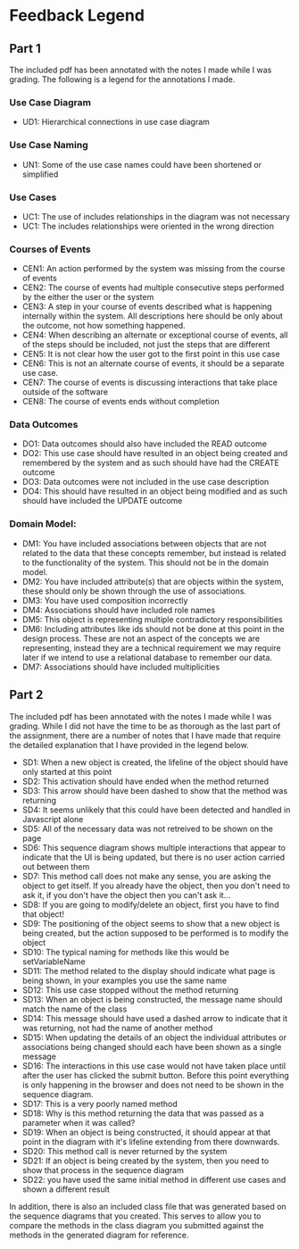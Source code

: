 # Feedback Legend

## Part 1
The included pdf has been annotated with the notes I made while I was grading. The following is a legend for the annotations I made.

### Use Case Diagram
* UD1: Hierarchical connections in use case diagram

### Use Case Naming
* UN1: Some of the use case names could have been shortened or simplified

### Use Cases
* UC1: The use of includes relationships in the diagram was not necessary
* UC1: The includes relationships were oriented in the wrong direction

### Courses of Events
* CEN1: An action performed by the system was missing from the course of events
* CEN2: The course of events had multiple consecutive steps performed by the either the user or the system
* CEN3: A step in your course of events described what is happening internally within the system. All descriptions here should be only about the outcome, not how something happened.
* CEN4: When describing an alternate or exceptional course of events, all of the steps should be included, not just the steps that are different
* CEN5: It is not clear how the user got to the first point in this use case
* CEN6: This is not an alternate course of events, it should be a separate use case.
* CEN7: The course of events is discussing interactions that take place outside of the software
* CEN8: The course of events ends without completion

### Data Outcomes
* DO1: Data outcomes should also have included the READ outcome
* DO2: This use case should have resulted in an object being created and remembered by the system and as such should have had the CREATE outcome
* DO3: Data outcomes were not included in the use case description
* DO4: This should have resulted in an object being modified and as such should have included the UPDATE outcome

### Domain Model:
* DM1: You have included associations between objects that are not related to the data that these concepts remember, but instead is related to the functionality of the system. This should not be in the domain model.
* DM2: You have included attribute(s) that are objects within the system, these should only be shown through the use of associations. 
* DM3: You have used composition incorrectly
* DM4: Associations should have included role names
* DM5: This object is representing multiple contradictory responsibilities
* DM6: Including attributes like ids should not be done at this point in the design process. These are not an aspect of the concepts we are representing, instead they are a technical requirement we may require later if we intend to use a relational database to remember our data.
* DM7: Associations should have included multiplicities

## Part 2
The included pdf has been annotated with the notes I made while I was grading. While I did not have the time to be as thorough as the last part of the assignment, there are a number of notes that I have made that require the detailed explanation that I have provided in the legend below.

* SD1: When a new object is created, the lifeline of the object should have only started at this point
* SD2: This activation should have ended when the method returned
* SD3: This arrow should have been dashed to show that the method was returning
* SD4: It seems unlikely that this could have been detected and handled in Javascript alone
* SD5: All of the necessary data was not retreived to be shown on the page
* SD6: This sequence diagram shows multiple interactions that appear to indicate that the UI is being updated, but there is no user action carried out between them
* SD7: This method call does not make any sense, you are asking the object to get itself. If you already have the object, then you don't need to ask it, if you don't have the object then you can't ask it…
* SD8: If you are going to modify/delete an object, first you have to find that object!
* SD9:  The positioning of the object seems to show that a new object is being created, but the action supposed to be performed is to modify the object
* SD10: The typical naming for methods like this would be setVariableName
* SD11: The method related to the display should indicate what page is being shown, in your examples you use the same name
* SD12: This use case stopped without the method returning
* SD13: When an object is being constructed, the message name should match the name of the class
* SD14: This message should have used a dashed arrow to indicate that it was returning, not had the name of another method
* SD15: When updating the details of an object the individual attributes or associations being changed should each have been shown as a single message
* SD16: The interactions in this use case would not have taken place until after the user has clicked the submit button. Before this point everything is only happening in the browser and does not need to be shown in the sequence diagram.
* SD17: This is a very poorly named method
* SD18: Why is this method returning the data that was passed as a parameter when it was called?
* SD19: When an object is being constructed, it should appear at that point in the diagram with it's lifeline extending from there downwards.
* SD20: This method call is never returned by the system
* SD21: If an object is being created by the system, then you need to show that process in the sequence diagram
* SD22: you have used the same initial method in different use cases and shown a different result

In addition, there is also an included class file that was generated based on the sequence diagrams that you created. This serves to allow you to compare the methods in the class diagram you submitted against the methods in the generated diagram for reference. 

